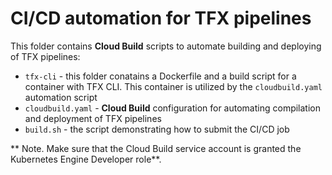 # CI/CD automation for TFX pipelines

This folder contains **Cloud Build** scripts to automate building and deploying of TFX pipelines:

- `tfx-cli` - this folder conatains a Dockerfile and a build script for a container with TFX CLI. This container is utilized by the `cloudbuild.yaml` automation script
- `cloudbuild.yaml` - **Cloud Build** configuration for automating compilation and deployment of TFX pipelines
- `build.sh` - the script demonstrating how to submit the CI/CD job


** Note. Make sure that the Cloud Build service account is granted the Kubernetes Engine Developer role**.

